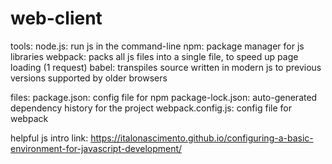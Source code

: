 # web-client

tools:
    node.js: run js in the command-line
    npm: package manager for js libraries
    webpack: packs all js files into a single file, to speed up page loading (1 request)
    babel: transpiles source written in modern js to previous versions supported by older browsers 

files:
    package.json: config file for npm
    package-lock.json: auto-generated dependency history for the project
    webpack.config.js: config file for webpack


helpful js intro link: https://italonascimento.github.io/configuring-a-basic-environment-for-javascript-development/


